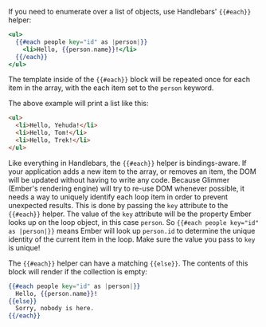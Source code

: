 If you need to enumerate over a list of objects, use Handlebars' `{{#each}}` helper:

```handlebars
<ul>
  {{#each people key="id" as |person|}}
    <li>Hello, {{person.name}}!</li>
  {{/each}}
</ul>
```

The template inside of the `{{#each}}` block will be repeated once for
each item in the array, with the each item set to the `person` keyword.

The above example will print a list like this:

```html
<ul>
  <li>Hello, Yehuda!</li>
  <li>Hello, Tom!</li>
  <li>Hello, Trek!</li>
</ul>
```

Like everything in Handlebars, the `{{#each}}` helper is bindings-aware.
If your application adds a new item to the array, or removes an item,
the DOM will be updated without having to write any code. Because
Glimmer (Ember's rendering engine) will try to re-use DOM whenever
possible, it needs a way to uniquely identify each loop item in order
to prevent unexpected results. This is done by passing the `key`
attribute to the `{{#each}}` helper. The value of the `key` attribute
will be the property Ember looks up on the loop object, in this case
`person`. So `{{#each people key="id" as |person|}}` means Ember will
look up `person.id` to determine the unique identity of the current
item in the loop. Make sure the value you pass to `key` is unique!

The `{{#each}}` helper can have a matching `{{else}}`.
The contents of this block will render if the collection is empty:

```handlebars
{{#each people key="id" as |person|}}
  Hello, {{person.name}}!
{{else}}
  Sorry, nobody is here.
{{/each}}
```
